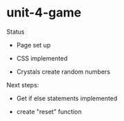 # unit-4-game

Status

  - Page set up

  - CSS implemented

  - Crystals create random numbers
  
Next steps:

- Get if else statements implemented

- create "reset" function

